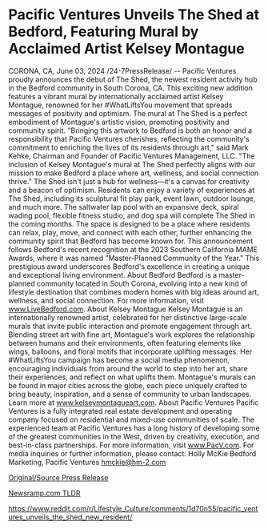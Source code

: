 # Pacific Ventures Unveils The Shed at Bedford, Featuring Mural by Acclaimed Artist Kelsey Montague

CORONA, CA, June 03, 2024 /24-7PressRelease/ -- Pacific Ventures proudly announces the debut of The Shed, the newest resident activity hub in the Bedford community in South Corona, CA. This exciting new addition features a vibrant mural by internationally acclaimed artist Kelsey Montague, renowned for her #WhatLiftsYou movement that spreads messages of positivity and optimism.  The mural at The Shed is a perfect embodiment of Montague's artistic vision, promoting positivity and community spirit. "Bringing this artwork to Bedford is both an honor and a responsibility that Pacific Ventures cherishes, reflecting the community's commitment to enriching the lives of its residents through art," said Mark Kehke, Chairman and Founder of Pacific Ventures Management, LLC. "The inclusion of Kelsey Montague's mural at The Shed perfectly aligns with our mission to make Bedford a place where art, wellness, and social connection thrive."  The Shed isn't just a hub for wellness—it's a canvas for creativity and a beacon of optimism. Residents can enjoy a variety of experiences at The Shed, including its sculptural fit play park, event lawn, outdoor lounge, and much more. The saltwater lap pool with an expansive deck, spiral wading pool, flexible fitness studio, and dog spa will complete The Shed in the coming months. The space is designed to be a place where residents can relax, play, move, and connect with each other, further enhancing the community spirit that Bedford has become known for.  This announcement follows Bedford's recent recognition at the 2023 Southern California MAME Awards, where it was named "Master-Planned Community of the Year." This prestigious award underscores Bedford's excellence in creating a unique and exceptional living environment.  About Bedford Bedford is a master-planned community located in South Corona, evolving into a new kind of lifestyle destination that combines modern homes with big ideas around art, wellness, and social connection. For more information, visit www.LiveBedford.com.  About Kelsey Montague Kelsey Montague is an internationally renowned artist, celebrated for her distinctive large-scale murals that invite public interaction and promote engagement through art. Blending street art with fine art, Montague's work explores the relationship between humans and their environments, often featuring elements like wings, balloons, and floral motifs that incorporate uplifting messages. Her #WhatLiftsYou campaign has become a social media phenomenon, encouraging individuals from around the world to step into her art, share their experiences, and reflect on what uplifts them. Montague's murals can be found in major cities across the globe, each piece uniquely crafted to bring beauty, inspiration, and a sense of community to urban landscapes. Learn more at www.kelseymontagueart.com.  About Pacific Ventures Pacific Ventures is a fully integrated real estate development and operating company focused on residential and mixed-use communities of scale. The experienced team at Pacific Ventures has a long history of developing some of the greatest communities in the West, driven by creativity, execution, and best-in-class partnerships. For more information, visit www.PacV.com.  For media inquiries or further information, please contact: Holly McKie Bedford Marketing, Pacific Ventures hmckie@hm-2.com 

[Original/Source Press Release](https://www.24-7pressrelease.com/press-release/511351/pacific-ventures-unveils-the-shed-at-bedford-featuring-mural-by-acclaimed-artist-kelsey-montague)
                    

[Newsramp.com TLDR](None) 

https://www.reddit.com/r/Lifestyle_Culture/comments/1d70n55/pacific_ventures_unveils_the_shed_new_resident/
